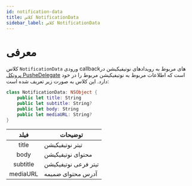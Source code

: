 ```yaml
---
id: notification-data
title: کلاس NotificationData
sidebar_label: کلاس NotificationData
---
```


# معرفی

کلاس `NotificationData` ورودی callbackهای مربوط به رویداد‌های نوتیفیکیشن در [پروتکل PusheDelegate](/docs/ios/pushe-delegate) است که اطلاعات مربوط به نوتیفیکیشن مربوط را در خود دارد.
این کلاس به صورت زیر تعریف شده است:

```swift
class NotificationData: NSObject {
    public let title: String
    public let subtitle: String?
    public let body: String
    public let mediaURL: String?
}
```

|فیلد|توضیحات|
|:--:|--|
|title|تیتر نوتیفیکیشن|
|body|محتوای نوتیفیکیشن|
|subtitle|تیتر فرعی نوتیفیکیشن|
|mediaURL|آدرس محتوای ضمیمه|